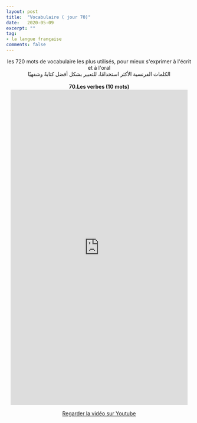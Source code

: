 ```yaml
---
layout: post
title:  "Vocabulaire ( jour 70)"
date:   2020-05-09
excerpt: ""
tag:
- la langue française
comments: false
---
```

 <center>     les 720 mots de vocabulaire les plus utilisés, pour mieux s'exprimer à l'écrit et à l'oral <br> الكلمات الفرنسية الأكثر استخدامًا، للتعبير بشكل أفضل كتابةً وشفهيًا <br><br>     <strong> 70.Les verbes (10 mots)</strong>     <br> <iframe width="480" height="853" src="https://www.youtube.com/embed/DlGK3todQaI" title="youtube video player" frameborder="0" allow="accelerometer, autoplay, clipboard-write, encrypted-media, gyroscope, picture-in-picture, web-share" allowfullscreen></iframe>     <br> <p markdown="0"><a href="https://youtube.com/shorts/DlGK3todQaI" class="btn btn-danger" target="_blank">Regarder la vidéo sur Youtube</a></p> </center>
